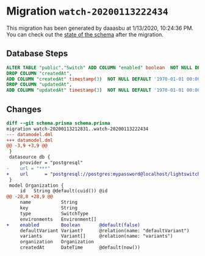 # Migration `watch-20200113222434`

This migration has been generated by daaasbu at 1/13/2020, 10:24:36 PM.
You can check out the [state of the schema](./schema.prisma) after the migration.

## Database Steps

```sql
ALTER TABLE "public"."Switch" ADD COLUMN "enabled" boolean  NOT NULL DEFAULT false ,
DROP COLUMN "createdAt",
ADD COLUMN "createdAt" timestamp(3)  NOT NULL DEFAULT '1970-01-01 00:00:00' ,
DROP COLUMN "updatedAt",
ADD COLUMN "updatedAt" timestamp(3)  NOT NULL DEFAULT '1970-01-01 00:00:00' ;
```

## Changes

```diff
diff --git schema.prisma schema.prisma
migration watch-20200113212831..watch-20200113222434
--- datamodel.dml
+++ datamodel.dml
@@ -3,9 +3,9 @@
 }
 datasource db {
     provider = "postgresql"
-    url = "***"
+    url      = "postgresql://postgres:mypassword@localhost/lightswitch?sslmode=prefer"
 }
 model Organization {
     id   String @default(cuid()) @id
@@ -28,8 +28,9 @@
     name           String
     key            String
     type           SwitchType
     environments   Environment[]
+    enabled        Boolean       @default(false)
     defaultVariant Variant?      @relation(name: "defaultVariant")
     variants       Variant[]     @relation(name: "variants")
     organization   Organization
     createdAt      DateTime      @default(now())
```



